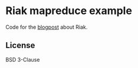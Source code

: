 # Riak mapreduce example

Code for the [blogpost](https://omniverse.ru/blog/2023/04/23/riak/) about Riak.

## License

BSD 3-Clause
